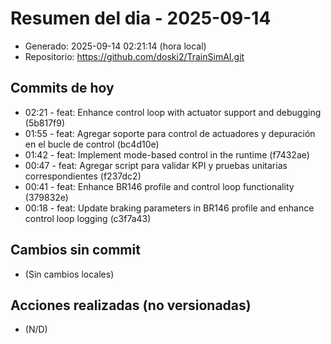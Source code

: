 # Resumen del dia - 2025-09-14

- Generado: 2025-09-14 02:21:14 (hora local)
- Repositorio: https://github.com/doski2/TrainSimAI.git

## Commits de hoy

- 02:21 - feat: Enhance control loop with actuator support and debugging (5b817f9)
- 01:55 - feat: Agregar soporte para control de actuadores y depuración en el bucle de control (bc4d10e)
- 01:42 - feat: Implement mode-based control in the runtime (f7432ae)
- 00:47 - feat: Agregar script para validar KPI y pruebas unitarias correspondientes (f237dc2)
- 00:41 - feat: Enhance BR146 profile and control loop functionality (379832e)
- 00:18 - feat: Update braking parameters in BR146 profile and enhance control loop logging (c3f7a43)

## Cambios sin commit

- (Sin cambios locales)

## Acciones realizadas (no versionadas)

- (N/D)
